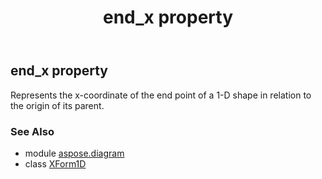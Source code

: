 ﻿---
title: end_x property
second_title: Aspose.Diagram for Python via .NET API References
description: 
type: docs
weight: 60
url: /python-net/aspose.diagram/xform1d/end_x/
is_root: false
---

## end_x property


Represents the x-coordinate of the end point of a 1-D shape in relation to the origin of its parent.

### See Also
* module [aspose.diagram](../../)
* class [XForm1D](/diagram/python-net/aspose.diagram/xform1d)

